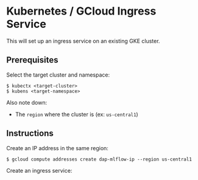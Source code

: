 # Kubernetes / GCloud Ingress Service

This will set up an ingress service on an existing GKE cluster.

## Prerequisites

Select the target cluster and namespace:
```
$ kubectx <target-cluster>
$ kubens <target-namespace>
```

Also note down:
- The `region` where the cluster is (ex: `us-central1`)

## Instructions

Create an IP address in the same region:
```
$ gcloud compute addresses create dap-mlflow-ip --region us-central1
```

Create an ingress service:

